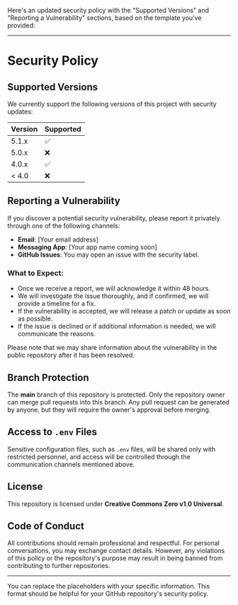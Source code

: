 Here's an updated security policy with the "Supported Versions" and "Reporting a Vulnerability" sections, based on the template you've provided:

---

# Security Policy

## Supported Versions

We currently support the following versions of this project with security updates:

| Version | Supported          |
| ------- | ------------------ |
| 5.1.x   | :white_check_mark: |
| 5.0.x   | :x:                |
| 4.0.x   | :white_check_mark: |
| < 4.0   | :x:                |

## Reporting a Vulnerability

If you discover a potential security vulnerability, please report it privately through one of the following channels:

- **Email**: [Your email address]
- **Messaging App**: [Your app name coming soon]
- **GitHub Issues**: You may open an issue with the security label.

### What to Expect:
- Once we receive a report, we will acknowledge it within 48 hours.
- We will investigate the issue thoroughly, and if confirmed, we will provide a timeline for a fix.
- If the vulnerability is accepted, we will release a patch or update as soon as possible.
- If the issue is declined or if additional information is needed, we will communicate the reasons.

Please note that we may share information about the vulnerability in the public repository after it has been resolved.

## Branch Protection

The **main** branch of this repository is protected. Only the repository owner can merge pull requests into this branch. Any pull request can be generated by anyone, but they will require the owner's approval before merging.

## Access to `.env` Files

Sensitive configuration files, such as `.env` files, will be shared only with restricted personnel, and access will be controlled through the communication channels mentioned above.

## License

This repository is licensed under **Creative Commons Zero v1.0 Universal**.

## Code of Conduct

All contributions should remain professional and respectful. For personal conversations, you may exchange contact details. However, any violations of this policy or the repository's purpose may result in being banned from contributing to further repositories.

---

You can replace the placeholders with your specific information. This format should be helpful for your GitHub repository's security policy.
